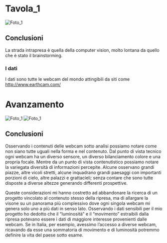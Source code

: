 # Tavola_1
![Foto_1](http://i.imgur.com/ewb9pq5.jpg)

## Conclusioni
La strada intrapresa è quella della computer vision, molto lontana da quello che è stato il brainstorming.

### I dati
I dati sono tutte le webcam del mondo attingibili da siti come http://www.earthcam.com/

# Avanzamento
![Foto_1](http://i.imgur.com/LjDfLKb.jpg)
![Foto_1](http://i.imgur.com/YiRJgfm.jpg)

## Conclusioni
Osservando i contenuti delle webcam sotto analisi possiamo notare come non siano tutte uguali nella forma e nel contenuto. Dal punto di vista tecnico ogni webcam ha un diverso sensore, un diverso bilanciamento colore e una propria focale. Mentre da un punto di vista contenutistico possiamo notare la variegata diversità di informazioni percepite. Alcune osservano grandi piazze, altre vicoli stretti, alcune inquadrano grandi paesaggi con importanti porzioni di cielo, altre palazzi e grattacieli; senza contare che sono tutte disposte a diverse altezze generando differenti prospettive. 

Queste considerazioni mi hanno costretto ad abbandonare la ricerca di un progetto vincolato al contenuto stesso della ripresa, ma di allargare la visone su un panorama più complessivo dove ogni singola webcam mi genera solo uno a più dati in senso lato. Osservando i dati sensibili per il mio progetto ho dedotto che il “luminosità” e il “movimento” estraibili dalla ripresa potevano essere  i  dati di maggiore interesse provenienti dalle webcam. 
Se in Italia, per esempio, avessimo l’accesso a diverse webcam, ricavando da esse una sommatoria di movimento e di luminosità potremmo definire la vita del paese sotto esame.
